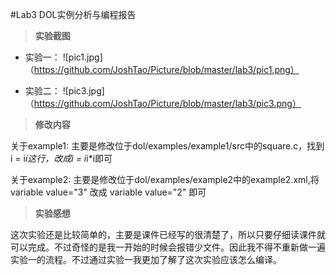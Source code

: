 #Lab3 DOL实例分析与编程报告
<br/>
>**实验截图**

* 实验一：
![pic1.jpg]（https://github.com/JoshTao/Picture/blob/master/lab3/pic1.png）

* 实验二：
![pic3.jpg]（https://github.com/JoshTao/Picture/blob/master/lab3/pic3.png）

>**修改内容**

关于example1:
主要是修改位于dol/examples/example1/src中的square.c，找到i = i*i这行，改成i = i*i*i即可

关于example2:
主要是修改位于dol/examples/example2中的example2.xml,将variable value="3" 改成 variable value="2" 即可

>**实验感想**

这次实验还是比较简单的，主要是课件已经写的很清楚了，所以只要仔细读课件就可以完成。不过奇怪的是我一开始的时候会报错少文件。因此我不得不重新做一遍实验一的流程。不过通过实验一我更加了解了这次实验应该怎么编译。



